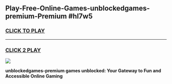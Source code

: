 
## Play-Free-Online-Games-unblockedgames-premium-Premium #hl7w5
<h3>
<a href="https://premium.freeplayer.one?title=unblockedgames-premium&ref=8M">CLICK TO PLAY</a></h3>
<hr>

<h3>
<a href="https://premium.freeplayer.one?title=unblockedgames-premium&ref=8M">CLICK 2 PLAY</a>
  
</h3>

<a href="https://premium.freeplayer.one?title=unblockedgames-premium&ref=8M"><img src="https://clearcache.store/games.png"></a>


**unblockedgames-premium games unblocked: Your Gateway to Fun and Accessible Online Gaming**
